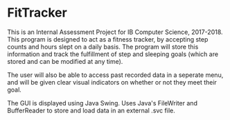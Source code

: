 # FitTracker
This is an Internal Assessment Project for IB Computer Science, 2017-2018. This program is designed to act as a fitness tracker, by accepting step counts and hours slept on a daily basis. The program will store this information and track the fulfillment of step and sleeping goals (which are stored and can be modified at any time).

The user will also be able to access past recorded data in a seperate menu, and will be given clear visual indicators on whether or not they meet their goal.

The GUI is displayed using Java Swing. Uses Java's FileWriter and BufferReader to store and load data in an external .svc file.

